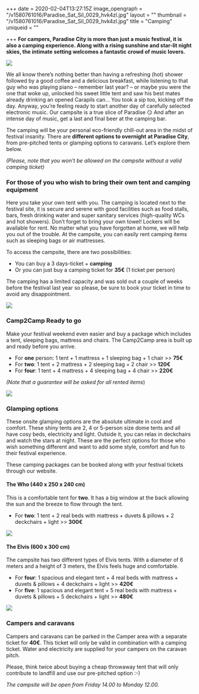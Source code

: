 +++
date = 2020-02-04T13:27:15Z
image_opengraph = "/v1580761016/Paradise_Sat_Sil_0029_hvk4zl.jpg"
layout = ""
thumbnail = "/v1580761016/Paradise_Sat_Sil_0029_hvk4zl.jpg"
title = "Camping"
uniqueid = ""

+++
**For campers, Paradise City is more than just a music festival, it is also a camping experience. Along with a rising sunshine and star-lit night skies, the intimate setting welcomes a fantastic crowd of music lovers.**

![](https://res.cloudinary.com/dxswtxauo/image/upload/f_auto,q_80,w_940/v1580820865/B64I9384_uexrd4.jpg)

We all know there’s nothing better than having a refreshing (hot) shower followed by a good coffee and a delicious breakfast, while listening to that guy who was playing piano – remember last year? – or maybe you were the one that woke up, unlocked his sweet little tent and saw his best mates already drinking an opened Carapils can… You took a sip too, kicking off the day. Anyway, you’re feeling ready to start another day of carefully selected electronic music. Our campsite is a true slice of Paradise 😏 And after an intense day of music, get a last and final beer at the camping bar.

The camping will be your personal eco-friendly chill-out area in the midst of festival insanity. There are **different options to overnight** **at Paradise City**, from pre-pitched tents or glamping options to caravans. Let’s explore them below.

_(Please, note that you won’t be allowed on the campsite without a valid camping ticket)_

### For those of you who wish to bring their own tent and camping equipment

Here you take your own tent with you. The camping is located next to the festival site, it is secure and serene with good facilities such as food stalls, bars, fresh drinking water and super sanitary services (high-quality WCs and hot showers). Don’t forget to bring your own towel! Lockers will be available for rent. No matter what you have forgotten at home, we will help you out of the trouble. At the campsite, you can easily rent camping items such as sleeping bags or air mattresses.

To access the campsite, there are two possibilities:

* You can buy a 3 days-ticket + **camping**
* Or you can just buy a camping ticket for **35€** (1 ticket per person)

The camping has a limited capacity and was sold out a couple of weeks before the festival last year so please, be sure to book your ticket in time to avoid any disappointment.

![](https://res.cloudinary.com/dxswtxauo/image/upload/f_auto,q_80,w_940/v1580821029/paradise249_050719_602A5051_leylahesna_lr__htlmlg.jpg)

### Camp2Camp Ready to go

Make your festival weekend even easier and buy a package which includes a tent, sleeping bags, mattress and chairs. The Camp2Camp area is built up and ready before you arrive.

* For **one** person: 1 tent + 1 mattress + 1 sleeping bag + 1 chair >> **75€**
* For **two**: 1 tent + 2 mattress + 2 sleeping bag + 2 chair >> **120€**
* For **four**: 1 tent + 4 mattress + 4 sleeping bag + 4 chair >> **220€**

_(Note that a guarantee will be asked for all rented items_)

![](https://res.cloudinary.com/dxswtxauo/image/upload/f_auto,q_80,w_940/v1580821150/paradise204_050719_602A5058_leylahesna_lr__g58y7h.jpg)

### **Glamping options**

These onsite glamping options are the absolute ultimate in cool and comfort. These shiny tents are 2, 4 or 5-person size dome tents and all have cosy beds, electricity and light. Outside it, you can relax in deckchairs and watch the stars at night. These are the perfect options for those who wish something different and want to add some style, comfort and fun to their festival experience.

These camping packages can be booked along with your festival tickets through our website.

#### **The Who** (440 x 250 x 240 cm)

This is a comfortable tent for **two**. It has a big window at the back allowing the sun and the breeze to flow through the tent.

* For **two**: 1 tent + 2 real beds with mattress + duvets & pillows + 2 deckchairs + light >> **300€**

![](https://res.cloudinary.com/dxswtxauo/image/upload/f_auto,q_80,w_940/v1580821249/2019-06-27_Liffin_Defqon_0086_WEB_hykdhv.jpg)

#### **The Elvis** (600 x 300 cm)

The campsite has two different types of Elvis tents. With a diameter of 6 meters and a height of 3 meters, the Elvis feels huge and comfortable.

* For **four**: 1 spacious and elegant tent + 4 real beds with mattress + duvets & pillows + 4 deckchairs + light >> **420€**
* For **five**: 1 spacious and elegant tent + 5 real beds with mattress + duvets & pillows + 5 deckchairs + light >> **480€**

![](https://res.cloudinary.com/dxswtxauo/image/upload/f_auto,q_80,w_940/v1580821466/2019-07-25_Liffin_Gardens_0330_2_HR_zwnf5b.jpg)

### **Campers and caravans**

Campers and caravans can be parked in the Camper area with a separate ticket for **40€**. This ticket will only be valid in combination with a camping ticket. Water and electricity are supplied for your campers on the caravan pitch.

Please, think twice about buying a cheap throwaway tent that will only contribute to landfill and use our pre-pitched option :-)

_The campsite will be open from Friday 14.00 to Monday 12.00._